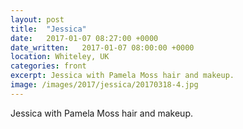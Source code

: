 ```yaml
---
layout: post
title:  "Jessica"
date:   2017-01-07 08:27:00 +0000
date_written:   2017-01-07 08:00:00 +0000
location: Whiteley, UK
categories: front
excerpt: Jessica with Pamela Moss hair and makeup.
image: /images/2017/jessica/20170318-4.jpg
---
```

Jessica with Pamela Moss hair and makeup.

